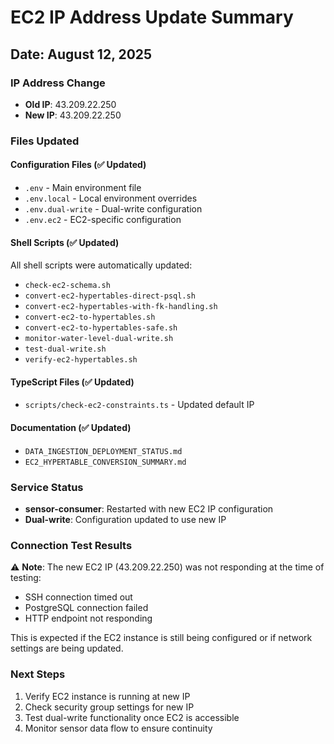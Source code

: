 # EC2 IP Address Update Summary

## Date: August 12, 2025

### IP Address Change
- **Old IP**: 43.209.22.250
- **New IP**: 43.209.22.250

### Files Updated

#### Configuration Files (✅ Updated)
- `.env` - Main environment file
- `.env.local` - Local environment overrides  
- `.env.dual-write` - Dual-write configuration
- `.env.ec2` - EC2-specific configuration

#### Shell Scripts (✅ Updated)
All shell scripts were automatically updated:
- `check-ec2-schema.sh`
- `convert-ec2-hypertables-direct-psql.sh`
- `convert-ec2-hypertables-with-fk-handling.sh`
- `convert-ec2-to-hypertables.sh`
- `convert-ec2-to-hypertables-safe.sh`
- `monitor-water-level-dual-write.sh`
- `test-dual-write.sh`
- `verify-ec2-hypertables.sh`

#### TypeScript Files (✅ Updated)
- `scripts/check-ec2-constraints.ts` - Updated default IP

#### Documentation (✅ Updated)
- `DATA_INGESTION_DEPLOYMENT_STATUS.md`
- `EC2_HYPERTABLE_CONVERSION_SUMMARY.md`

### Service Status
- **sensor-consumer**: Restarted with new EC2 IP configuration
- **Dual-write**: Configuration updated to use new IP

### Connection Test Results
⚠️ **Note**: The new EC2 IP (43.209.22.250) was not responding at the time of testing:
- SSH connection timed out
- PostgreSQL connection failed
- HTTP endpoint not responding

This is expected if the EC2 instance is still being configured or if network settings are being updated.

### Next Steps
1. Verify EC2 instance is running at new IP
2. Check security group settings for new IP
3. Test dual-write functionality once EC2 is accessible
4. Monitor sensor data flow to ensure continuity